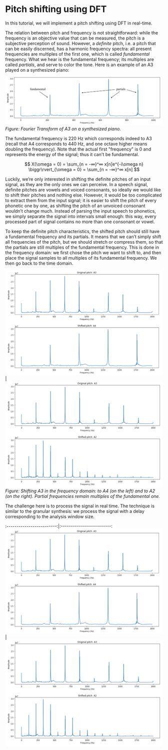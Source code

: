 # Pitch shifting using DFT

In this tutorial, we will implement a pitch shifting using DFT in real-time.

The relation between pitch and frequency is not straightforward: while the frequency is an objective value that can be measured, the pitch is a subjective perception of sound. However, a *definite* pitch, i.e. a pitch that can be easily discerned, has a harmonic frequency spectra: all present frequencies are multiples of the first one, which is called *fundamental* frequency. What we hear is the fundamental frequency; its multiples are called *partials*, and serve to color the tone. Here is an example of an A3 played on a synthesized piano:

![alt text](pianofreq.png "Piano frequencies - A3")
_Figure: Fourier Transform of A3 on a synthesized piano._

The fundamental frequency is 220 Hz which corresponds indeed to A3 (recall that A4 corresponds to 440 Hz, and one octave higher means doubling the frequency). Note that the actual first "frequency" is 0 and represents the energy of the signal; thus it can't be fundamental.

$$ 
X(\omega = 0) = \sum_{n = -∞}^∞ x[n]e^{-i\omega n} \biggr\rvert_{\omega = 0} = \sum_{n = -∞}^∞ x[n]
$$

Luckily, we’re only interested in shifting the definite pitches of an input signal, as they are the only ones we can perceive. In a speech signal, definite pitches are vowels and voiced consonants, so ideally we would like to shift their pitches and nothing else. However, it would be too complicated to extract them from the input signal; it is easier to shift the pitch of every phonetic one by one, as shifting the pitch of an unvoiced consonant wouldn’t change much. Instead of parsing the input speech to phonetics, we simply separate the signal into intervals small enough: this way, every processed part of signal contains no more than one consonant or vowel.

To keep the definite pitch characteristics, the shifted pitch should still have a fundamental frequency and its partials. It means that we can’t simply shift all frequencies of the pitch, but we should stretch or compress them, so that the partials are still multiples of the fundamental frequency. This is done in the frequency domain: we first chose the pitch we want to shift to, and then place the signal samples to all multiples of its fundamental frequency. We then go back to the time domain.

![alt text](pianofreq1.png "Piano A3 shifted to A4") | ![alt text](pianofreq2.png "Piano A3 shifted to A2")
_Figure: Shifting A3 in the frequency domain: to A4 (on the left) and to A2 (on the right). Partial frequencies remain multiples of the fundamental one._

The challenge here is to process the signal in real time. The technique is similar to the granular synthesis: we process the signal with a delay corresponding to the analysis window size. 

:-------------------------:|:-------------------------:
![alt text](pianofreq1.png "Piano A3 shifted to A4")  |  ![alt text](pianofreq2.png "Piano A3 shifted to A2")
